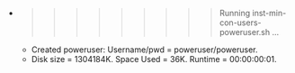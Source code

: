 * >>>>>>>>> Running inst-min-con-users-poweruser.sh ...
  * Created poweruser: Username/pwd = poweruser/poweruser.
  * Disk size = 1304184K. Space Used = 36K. Runtime = 00:00:00:01.
